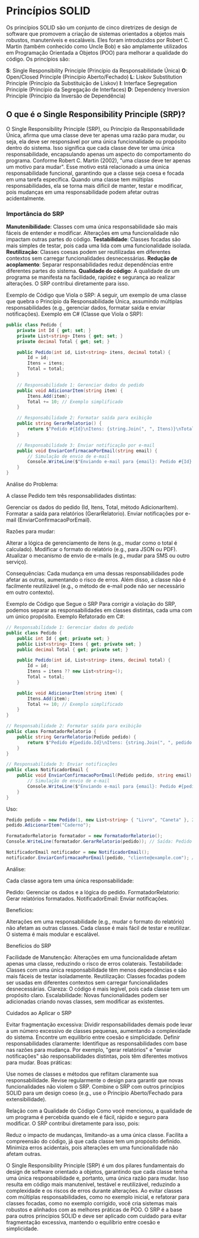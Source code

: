 # Princípios SOLID

Os princípios SOLID são um conjunto de cinco diretrizes de design de software que promovem a criação de sistemas orientados a objetos mais robustos, manuteníveis e escaláveis. Eles foram introduzidos por Robert C. Martin (também conhecido como Uncle Bob) e são amplamente utilizados em Programação Orientada a Objetos (POO) para melhorar a qualidade do código. Os princípios são:

**S**: Single Responsibility Principle (Princípio da Responsabilidade Única)
**O**: Open/Closed Principle (Princípio Aberto/Fechado)
**L**: Liskov Substitution Principle (Princípio da Substituição de Liskov)
**I**: Interface Segregation Principle (Princípio da Segregação de Interfaces)
**D**: Dependency Inversion Principle (Princípio da Inversão de Dependência)

## O que é o Single Responsibility Principle (SRP)?

O Single Responsibility Principle (SRP), ou Princípio da Responsabilidade Única, afirma que uma classe deve ter apenas uma razão para mudar, ou seja, ela deve ser responsável por uma única funcionalidade ou propósito dentro do sistema. Isso significa que cada classe deve ter uma única responsabilidade, encapsulando apenas um aspecto do comportamento do programa. Conforme Robert C. Martin (2002), "uma classe deve ter apenas um motivo para mudar". Esse motivo está relacionado a uma única responsabilidade funcional, garantindo que a classe seja coesa e focada em uma tarefa específica. Quando uma classe tem múltiplas responsabilidades, ela se torna mais difícil de manter, testar e modificar, pois mudanças em uma responsabilidade podem afetar outras acidentalmente.


### Importância do SRP

**Manutenibilidade**: Classes com uma única responsabilidade são mais fáceis de entender e modificar. Alterações em uma funcionalidade não impactam outras partes do código.
**Testabilidade**: Classes focadas são mais simples de testar, pois cada uma lida com uma funcionalidade isolada.
**Reutilização**: Classes coesas podem ser reutilizadas em diferentes contextos sem carregar funcionalidades desnecessárias.
**Redução de acoplamento**: Separar responsabilidades reduz dependências entre diferentes partes do sistema.
**Qualidade do código**: A qualidade de um programa se manifesta na facilidade, rapidez e segurança ao realizar alterações. O SRP contribui diretamente para isso.

Exemplo de Código que Viola o SRP:
A seguir, um exemplo de uma classe que quebra o Princípio da Responsabilidade Única, assumindo múltiplas responsabilidades (e.g., gerenciar dados, formatar saída e enviar notificações).
Exemplo em C# (Classe que Viola o SRP):

```c#
public class Pedido {
    private int Id { get; set; }
    private List<string> Itens { get; set; }
    private decimal Total { get; set; }

    public Pedido(int id, List<string> itens, decimal total) {
        Id = id;
        Itens = itens;
        Total = total;
    }

    // Responsabilidade 1: Gerenciar dados do pedido
    public void AdicionarItem(string item) {
        Itens.Add(item);
        Total += 10; // Exemplo simplificado
    }

    // Responsabilidade 2: Formatar saída para exibição
    public string GerarRelatorio() {
        return $"Pedido #{Id}\nItens: {string.Join(", ", Itens)}\nTotal: {Total:C}";
    }

    // Responsabilidade 3: Enviar notificação por e-mail
    public void EnviarConfirmacaoPorEmail(string email) {
        // Simulação de envio de e-mail
        Console.WriteLine($"Enviando e-mail para {email}: Pedido #{Id} confirmado!");
    }
}
```
Análise do Problema:

A classe Pedido tem três responsabilidades distintas:

Gerenciar os dados do pedido (Id, Itens, Total, método AdicionarItem).
Formatar a saída para relatórios (GerarRelatorio).
Enviar notificações por e-mail (EnviarConfirmacaoPorEmail).


Razões para mudar:

Alterar a lógica de gerenciamento de itens (e.g., mudar como o total é calculado).
Modificar o formato do relatório (e.g., para JSON ou PDF).
Atualizar o mecanismo de envio de e-mails (e.g., mudar para SMS ou outro serviço).


Consequências: Cada mudança em uma dessas responsabilidades pode afetar as outras, aumentando o risco de erros. Além disso, a classe não é facilmente reutilizável (e.g., o método de e-mail pode não ser necessário em outro contexto).

Exemplo de Código que Segue o SRP
Para corrigir a violação do SRP, podemos separar as responsabilidades em classes distintas, cada uma com um único propósito.
Exemplo Refatorado em C#:

```c#
// Responsabilidade 1: Gerenciar dados do pedido
public class Pedido {
    public int Id { get; private set; }
    public List<string> Itens { get; private set; }
    public decimal Total { get; private set; }

    public Pedido(int id, List<string> itens, decimal total) {
        Id = id;
        Itens = itens ?? new List<string>();
        Total = total;
    }

    public void AdicionarItem(string item) {
        Itens.Add(item);
        Total += 10; // Exemplo simplificado
    }
}

// Responsabilidade 2: Formatar saída para exibição
public class FormatadorRelatorio {
    public string GerarRelatorio(Pedido pedido) {
        return $"Pedido #{pedido.Id}\nItens: {string.Join(", ", pedido.Itens)}\nTotal: {pedido.Total:C}";
    }
}

// Responsabilidade 3: Enviar notificações
public class NotificadorEmail {
    public void EnviarConfirmacaoPorEmail(Pedido pedido, string email) {
        // Simulação de envio de e-mail
        Console.WriteLine($"Enviando e-mail para {email}: Pedido #{pedido.Id} confirmado!");
    }
}
```
Uso:

```c#
Pedido pedido = new Pedido(1, new List<string> { "Livro", "Caneta" }, 20);
pedido.AdicionarItem("Caderno");

FormatadorRelatorio formatador = new FormatadorRelatorio();
Console.WriteLine(formatador.GerarRelatorio(pedido)); // Saída: Pedido #1, Itens: Livro, Caneta, Caderno, Total: R$ 30,00

NotificadorEmail notificador = new NotificadorEmail();
notificador.EnviarConfirmacaoPorEmail(pedido, "cliente@example.com"); // Saída: Enviando e-mail...
```

Análise:

Cada classe agora tem uma única responsabilidade:

Pedido: Gerenciar os dados e a lógica do pedido.
FormatadorRelatorio: Gerar relatórios formatados.
NotificadorEmail: Enviar notificações.


Benefícios:

Alterações em uma responsabilidade (e.g., mudar o formato do relatório) não afetam as outras classes.
Cada classe é mais fácil de testar e reutilizar.
O sistema é mais modular e escalável.



Benefícios do SRP

Facilidade de Manutenção: Alterações em uma funcionalidade afetam apenas uma classe, reduzindo o risco de erros colaterais.
Testabilidade: Classes com uma única responsabilidade têm menos dependências e são mais fáceis de testar isoladamente.
Reutilização: Classes focadas podem ser usadas em diferentes contextos sem carregar funcionalidades desnecessárias.
Clareza: O código é mais legível, pois cada classe tem um propósito claro.
Escalabilidade: Novas funcionalidades podem ser adicionadas criando novas classes, sem modificar as existentes.

Cuidados ao Aplicar o SRP

Evitar fragmentação excessiva: Dividir responsabilidades demais pode levar a um número excessivo de classes pequenas, aumentando a complexidade do sistema. Encontre um equilíbrio entre coesão e simplicidade.
Definir responsabilidades claramente: Identifique as responsabilidades com base nas razões para mudança. Por exemplo, "gerar relatórios" e "enviar notificações" são responsabilidades distintas, pois têm diferentes motivos para mudar.
Boas práticas:

Use nomes de classes e métodos que reflitam claramente sua responsabilidade.
Revise regularmente o design para garantir que novas funcionalidades não violem o SRP.
Combine o SRP com outros princípios SOLID para um design coeso (e.g., use o Princípio Aberto/Fechado para extensibilidade).



Relação com a Qualidade do Código
Como você mencionou, a qualidade de um programa é percebida quando ele é fácil, rápido e seguro para modificar. O SRP contribui diretamente para isso, pois:

Reduz o impacto de mudanças, limitando-as a uma única classe.
Facilita a compreensão do código, já que cada classe tem um propósito definido.
Minimiza erros acidentais, pois alterações em uma funcionalidade não afetam outras.

O Single Responsibility Principle (SRP) é um dos pilares fundamentais do design de software orientado a objetos, garantindo que cada classe tenha uma única responsabilidade e, portanto, uma única razão para mudar. Isso resulta em código mais manutenível, testável e reutilizável, reduzindo a complexidade e os riscos de erros durante alterações. Ao evitar classes com múltiplas responsabilidades, como no exemplo inicial, e refatorar para classes focadas, como no exemplo corrigido, você cria sistemas mais robustos e alinhados com as melhores práticas de POO. O SRP é a base para outros princípios SOLID e deve ser aplicado com cuidado para evitar fragmentação excessiva, mantendo o equilíbrio entre coesão e simplicidade.
